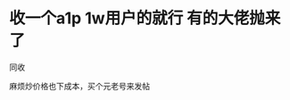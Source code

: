 # 收一个a1p 1w用户的就行  有的大佬抛来了


同收

麻烦炒价格也下成本，买个元老号来发帖<img id="aimg_D5DFZ" onclick="zoom(this, this.src, 0, 0, 0)" class="zoom" src="https://cdn.jsdelivr.net/gh/hishis/forum-master/public/images/patch.gif" onmouseover="img_onmouseoverfunc(this)" onload="thumbImg(this)" border="0" alt="" />

